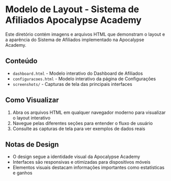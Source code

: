 # Modelo de Layout - Sistema de Afiliados Apocalypse Academy

Este diretório contém imagens e arquivos HTML que demonstram o layout e a aparência do Sistema de Afiliados implementado na Apocalypse Academy.

## Conteúdo

- `dashboard.html` - Modelo interativo do Dashboard de Afiliados
- `configuracoes.html` - Modelo interativo da página de Configurações
- `screenshots/` - Capturas de tela das principais interfaces

## Como Visualizar

1. Abra os arquivos HTML em qualquer navegador moderno para visualizar o layout interativo
2. Navegue pelas diferentes seções para entender o fluxo de usuário
3. Consulte as capturas de tela para ver exemplos de dados reais

## Notas de Design

- O design segue a identidade visual da Apocalypse Academy
- Interfaces são responsivas e otimizadas para dispositivos móveis
- Elementos visuais destacam informações importantes como estatísticas e ganhos
